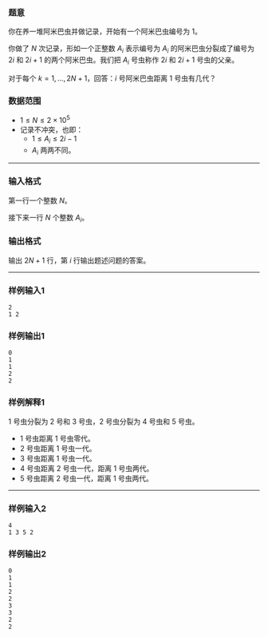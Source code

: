 ### 题意 

你在养一堆阿米巴虫并做记录，开始有一个阿米巴虫编号为 $1$。

你做了 $N$ 次记录，形如一个正整数 $A_i$ 表示编号为 $A_i$ 的阿米巴虫分裂成了编号为 $2i$ 和 $2i+1$ 的两个阿米巴虫。我们把 $A_i$ 号虫称作 $2i$ 和 $2i+1$ 号虫的父亲。

对于每个 $k=1,\ldots,2N+1$，回答：$i$ 号阿米巴虫距离 $1$ 号虫有几代？

### 数据范围

- $1\le N\le 2\times 10^5$
- 记录不冲突，也即：
	- $1\le A_i\le 2i-1$
	- $A_i$ 两两不同。

---

### 输入格式

第一行一个整数 $N$。

接下来一行 $N$ 个整数 $A_i$。

### 输出格式

输出 $2N+1$ 行，第 $i$ 行输出题述问题的答案。

---

### 样例输入1

```
2
1 2
```

### 样例输出1

```
0
1
1
2
2
```

### 样例解释1

$1$ 号虫分裂为 $2$ 号和 $3$ 号虫，$2$ 号虫分裂为 $4$ 号虫和 $5$ 号虫。

- $1$ 号虫距离 $1$ 号虫零代。
- $2$ 号虫距离 $1$ 号虫一代。
- $3$ 号虫距离 $1$ 号虫一代。
- $4$ 号虫距离 $2$ 号虫一代，距离 $1$ 号虫两代。
- $5$ 号虫距离 $2$ 号虫一代，距离 $1$ 号虫两代。

---

### 样例输入2

```
4
1 3 5 2
```

### 样例输出2

```
0
1
1
2
2
3
3
2
2
```

